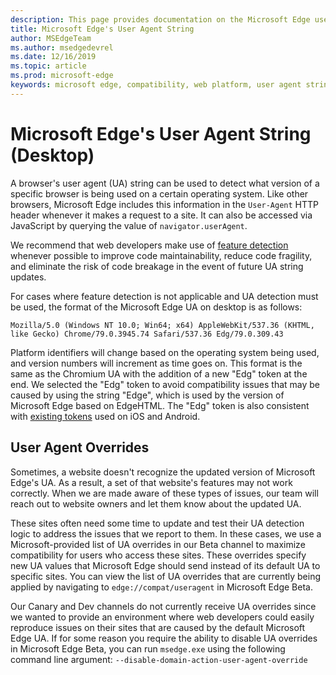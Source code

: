 ```yaml
---
description: This page provides documentation on the Microsoft Edge user agent string
title: Microsoft Edge's User Agent String
author: MSEdgeTeam
ms.author: msedgedevrel
ms.date: 12/16/2019
ms.topic: article
ms.prod: microsoft-edge
keywords: microsoft edge, compatibility, web platform, user agent string, ua string, ua overrides
---
```


# Microsoft Edge's User Agent String (Desktop)

A browser's user agent (UA) string can be used to detect what version of a specific browser is being used on a certain operating system. Like other browsers, Microsoft Edge includes this information in the `User-Agent` HTTP header whenever it makes a request to a site. It can also be accessed via JavaScript by querying the value of `navigator.userAgent`.

We recommend that web developers make use of [feature detection](https://developer.mozilla.org/en-US/docs/Learn/Tools_and_testing/Cross_browser_testing/Feature_detection) whenever possible to improve code maintainability, reduce code fragility, and eliminate the risk of code breakage in the event of future UA string updates.

For cases where feature detection is not applicable and UA detection must be used, the format of the Microsoft Edge UA on desktop is as follows:

```
Mozilla/5.0 (Windows NT 10.0; Win64; x64) AppleWebKit/537.36 (KHTML, like Gecko) Chrome/79.0.3945.74 Safari/537.36 Edg/79.0.309.43
```

Platform identifiers will change based on the operating system being used, and version numbers will increment as time goes on. This format is the same as the Chromium UA with the addition of a new "Edg" token at the end. We selected the "Edg" token to avoid compatibility issues that may be caused by using the string "Edge", which is used by the version of Microsoft Edge based on EdgeHTML. The "Edg" token is also consistent with [existing tokens](https://blogs.windows.com/msedgedev/2017/10/05/microsoft-edge-ios-android-developer/) used on iOS and Android.

## User Agent Overrides
Sometimes, a website doesn't recognize the updated version of Microsoft Edge's UA. As a result, a set of that website's features may not work correctly. When we are made aware of these types of issues, our team will reach out to website owners and let them know about the updated UA. 

These sites often need some time to update and test their UA detection logic to address the issues that we report to them. In these cases, we use a Microsoft-provided list of UA overrides in our Beta channel to maximize compatibility for users who access these sites. These overrides specify new UA values that Microsoft Edge should send instead of its default UA to specific sites. You can view the list of UA overrides that are currently being applied by navigating to `edge://compat/useragent` in Microsoft Edge Beta.

Our Canary and Dev channels do not currently receive UA overrides since we wanted to provide an environment where web developers could easily reproduce issues on their sites that are caused by the default Microsoft Edge UA. If for some reason you require the ability to disable UA overrides in Microsoft Edge Beta, you can run `msedge.exe` using the following command line argument: `--disable-domain-action-user-agent-override`